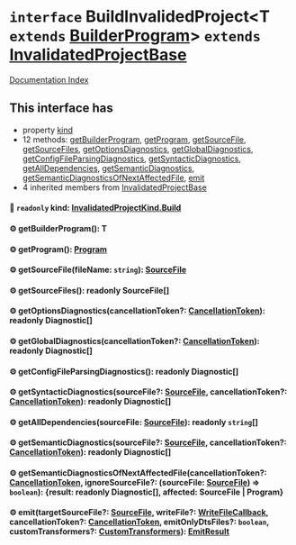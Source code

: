 # `interface` BuildInvalidedProject\<T `extends` [BuilderProgram](../interface.BuilderProgram/README.md)> `extends` [InvalidatedProjectBase](../interface.InvalidatedProjectBase/README.md)

[Documentation Index](../README.md)

## This interface has

- property [kind](#-readonly-kind-invalidatedprojectkindbuild)
- 12 methods:
[getBuilderProgram](#-getbuilderprogram-t),
[getProgram](#-getprogram-program),
[getSourceFile](#-getsourcefilefilename-string-sourcefile),
[getSourceFiles](#-getsourcefiles-readonly-sourcefile),
[getOptionsDiagnostics](#-getoptionsdiagnosticscancellationtoken-cancellationtoken-readonly-diagnostic),
[getGlobalDiagnostics](#-getglobaldiagnosticscancellationtoken-cancellationtoken-readonly-diagnostic),
[getConfigFileParsingDiagnostics](#-getconfigfileparsingdiagnostics-readonly-diagnostic),
[getSyntacticDiagnostics](#-getsyntacticdiagnosticssourcefile-sourcefile-cancellationtoken-cancellationtoken-readonly-diagnostic),
[getAllDependencies](#-getalldependenciessourcefile-sourcefile-readonly-string),
[getSemanticDiagnostics](#-getsemanticdiagnosticssourcefile-sourcefile-cancellationtoken-cancellationtoken-readonly-diagnostic),
[getSemanticDiagnosticsOfNextAffectedFile](#-getsemanticdiagnosticsofnextaffectedfilecancellationtoken-cancellationtoken-ignoresourcefile-sourcefile-sourcefile--boolean-result-readonly-diagnostic-affected-sourcefile--program),
[emit](#-emittargetsourcefile-sourcefile-writefile-writefilecallback-cancellationtoken-cancellationtoken-emitonlydtsfiles-boolean-customtransformers-customtransformers-emitresult)
- 4 inherited members from [InvalidatedProjectBase](../interface.InvalidatedProjectBase/README.md)


#### 📄 `readonly` kind: [InvalidatedProjectKind.Build](../enum.InvalidatedProjectKind/README.md#build--0)



#### ⚙ getBuilderProgram(): T



#### ⚙ getProgram(): [Program](../interface.Program/README.md)



#### ⚙ getSourceFile(fileName: `string`): [SourceFile](../interface.SourceFile/README.md)



#### ⚙ getSourceFiles(): readonly SourceFile\[]



#### ⚙ getOptionsDiagnostics(cancellationToken?: [CancellationToken](../interface.CancellationToken/README.md)): readonly Diagnostic\[]



#### ⚙ getGlobalDiagnostics(cancellationToken?: [CancellationToken](../interface.CancellationToken/README.md)): readonly Diagnostic\[]



#### ⚙ getConfigFileParsingDiagnostics(): readonly Diagnostic\[]



#### ⚙ getSyntacticDiagnostics(sourceFile?: [SourceFile](../interface.SourceFile/README.md), cancellationToken?: [CancellationToken](../interface.CancellationToken/README.md)): readonly Diagnostic\[]



#### ⚙ getAllDependencies(sourceFile: [SourceFile](../interface.SourceFile/README.md)): readonly `string`\[]



#### ⚙ getSemanticDiagnostics(sourceFile?: [SourceFile](../interface.SourceFile/README.md), cancellationToken?: [CancellationToken](../interface.CancellationToken/README.md)): readonly Diagnostic\[]



#### ⚙ getSemanticDiagnosticsOfNextAffectedFile(cancellationToken?: [CancellationToken](../interface.CancellationToken/README.md), ignoreSourceFile?: (sourceFile: [SourceFile](../interface.SourceFile/README.md)) => `boolean`): \{result: readonly Diagnostic\[], affected: SourceFile | Program}



#### ⚙ emit(targetSourceFile?: [SourceFile](../interface.SourceFile/README.md), writeFile?: [WriteFileCallback](../type.WriteFileCallback/README.md), cancellationToken?: [CancellationToken](../interface.CancellationToken/README.md), emitOnlyDtsFiles?: `boolean`, customTransformers?: [CustomTransformers](../interface.CustomTransformers/README.md)): [EmitResult](../interface.EmitResult/README.md)



